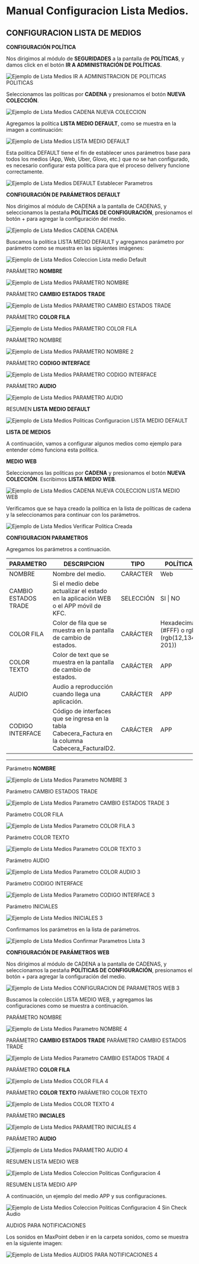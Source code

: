 # Manual Configuracion Lista Medios.
## CONFIGURACION LISTA DE MEDIOS

**CONFIGURACIÓN POLÍTICA**

Nos dirigimos al módulo de **SEGURIDADES** a la pantalla de **POLÍTICAS**, y damos click en el botón **IR A ADMINISTRACIÓN DE POLÍTICAS**.

![Ejemplo de Lista Medios IR A ADMINISTRACION DE POLITICAS POLITICAS](<Lista Medios IR A ADMINISTRACION DE POLITICAS POLITICAS.png>)

Seleccionamos las políticas por **CADENA** y presionamos el botón **NUEVA COLECCIÓN**.

![Ejemplo de Lista Medios CADENA NUEVA COLECCION](<Lista Medios CADENA NUEVA COLECCION.png>)

Agregamos la política **LISTA MEDIO DEFAULT**, como se muestra en la imagen a continuación:

![Ejemplo de Lista Medios LISTA MEDIO DEFAULT](<Lista Medios LISTA MEDIO DEFAULT.png>)

Esta política DEFAULT tiene el fin de establecer unos parámetros base para todos los medios (App, Web, Uber, Glovo, etc.) que no se han configurado, es necesario configurar esta política para que el proceso delivery funcione correctamente.

![Ejemplo de Lista Medios DEFAULT Establecer Parametros](<Lista Medios DEFAULT Establecer Parametros.png>)

**CONFIGURACIÓN DE PARÁMETROS DEFAULT**

Nos dirigimos al módulo de CADENA a la pantalla de CADENAS, y seleccionamos la pestaña **POLÍTICAS DE CONFIGURACIÓN**, presionamos el botón + para agregar la configuración del medio.

![Ejemplo de Lista Medios CADENA CADENA](<Lista Medios CADENA CADENA.png>)

Buscamos la política LISTA MEDIO DEFAULT y agregamos parámetro por parámetro como se muestra en las siguientes imágenes:

![Ejemplo de Lista Medios Coleccion Lista medio Default](<Lista Medios Coleccion Lista medio Default.png>)

PARÁMETRO **NOMBRE**

![Ejemplo de Lista Medios PARAMETRO NOMBRE](<Lista Medios PARAMETRO NOMBRE.png>)

PARÁMETRO **CAMBIO ESTADOS TRADE**

![Ejemplo de Lista Medios PARAMETRO CAMBIO ESTADOS TRADE](<Lista Medios PARAMETRO CAMBIO ESTADOS TRADE.png>)

PARÁMETRO **COLOR FILA**

![Ejemplo de Lista Medios PARAMETRO COLOR FILA](<Lista Medios PARAMETRO COLOR FILA.png>)

PARÁMETRO NOMBRE

![Ejemplo de Lista Medios PARAMETRO NOMBRE 2](<Lista Medios PARAMETRO NOMBRE 2.png>)

PARÁMETRO **CODIGO INTERFACE**

![Ejemplo de Lista Medios PARAMETRO CODIGO INTERFACE](<Lista Medios PARAMETRO CODIGO INTERFACE.png>)

PARÁMETRO **AUDIO**

![Ejemplo de Lista Medios PARAMETRO AUDIO](<Lista Medios PARAMETRO AUDIO.png>)

RESUMEN **LISTA MEDIO DEFAULT**

![Ejemplo de Lista Medios Politicas Configuracion LISTA MEDIO DEFAULT](<Lista Medios Politicas Configuracion LISTA MEDIO DEFAULT.png>)

**LISTA DE MEDIOS**

A continuación, vamos a configurar algunos medios como ejemplo para entender cómo funciona esta política.

**MEDIO WEB**

Seleccionamos las políticas por **CADENA** y presionamos el botón **NUEVA COLECCIÓN**. Escribimos **LISTA MEDIO WEB**.

![Ejemplo de Lista Medios CADENA NUEVA COLECCION LISTA MEDIO WEB](<Lista Medios CADENA NUEVA COLECCION LISTA MEDIO WEB.png>)

Verificamos que se haya creado la política en la lista de políticas de cadena y la seleccionamos para continuar con los parámetros.

![Ejemplo de Lista Medios Verificar Politica Creada](<Lista Medios Verificar Politica Creada.png>)

**CONFIGURACION PARAMETROS**

Agregamos los parámetros a continuación.

|     PARAMETRO    |     DESCRIPCION    |     TIPO    |     POLÍTICA    |  |  |  |  |
|---|---|---|---|---|---|---|---|
|     NOMBRE    |     Nombre del medio.    |     CARACTER    |     Web    |  |  |  |  |
|     CAMBIO ESTADOS TRADE    |     Si el medio debe actualizar el estado en la   aplicación WEB o el APP móvil de KFC.    |     SELECCIÓN    |     SI \| NO    |  |  |  |  |
|     COLOR FILA    |     Color de fila que se muestra en la pantalla de cambio   de estados.    |     CARÁCTER    |     Hexadecimal (#FFF) o rgb (rgb(12,134, 201))    |  |  |  |  |
|     COLOR TEXTO    |     Color de text que se muestra en la pantalla de cambio   de estados.    |     CARÁCTER    |     APP    |  |  |  |  |
|     AUDIO    |     Audio a reproducción cuando llega una aplicación.    |     CARÁCTER    |     APP    |  |  |  |  |
|     CODIGO INTERFACE    |     Código de interfaces que se ingresa en la tabla   Cabecera_Factura en la columna Cabecera_FacturaID2.    |     CARÁCTER    |     APP    |  |  |  |  |
---

Parámetro **NOMBRE**

![Ejemplo de Lista Medios Parametro NOMBRE 3](<Lista Medios Parametro NOMBRE 3.png>)

Parámetro CAMBIO ESTADOS TRADE

![Ejemplo de Lista Medios Parametro CAMBIO ESTADOS TRADE 3](<Lista Medios Parametro CAMBIO ESTADOS TRADE 3.png>)

Parámetro COLOR FILA

![Ejemplo de Lista Medios Parametro COLOR FILA 3](<Lista Medios Parametro COLOR FILA 3.png>)

Parámetro COLOR TEXTO

![Ejemplo de Lista Medios Parametro COLOR TEXTO 3](<Lista Medios Parametro COLOR TEXTO 3.png>)

Parámetro AUDIO

![Ejemplo de Lista Medios Parametro COLOR AUDIO 3](<Lista Medios Parametro COLOR AUDIO 3.png>)

Parámetro CODIGO INTERFACE

![Ejemplo de Lista Medios Parametro CODIGO INTERFACE 3](<Lista Medios Parametro CODIGO INTERFACE 3.png>)

Parámetro INICIALES

![Ejemplo de Lista Medios INICIALES 3](<Lista Medios INICIALES 3.png>)

Confirmamos los parámetros en la lista de parámetros.

![Ejemplo de Lista Medios Confirmar Parametros Lista 3](<Lista Medios Confirmar Parametros Lista 3.png>)

**CONFIGURACIÓN DE PARÁMETROS WEB**

Nos dirigimos al módulo de CADENA a la pantalla de CADENAS, y seleccionamos la pestaña **POLÍTICAS DE CONFIGURACIÓN**, presionamos el botón + para agregar la configuración del medio. 

![Ejemplo de Lista Medios CONFIGURACION DE PARAMETROS WEB 3](<Lista Medios CONFIGURACION DE PARAMETROS WEB 3.png>)

Buscamos la colección LISTA MEDIO WEB, y agregamos las configuraciones como se muestra a continuación.

PARÁMETRO NOMBRE

![Ejemplo de Lista Medios Parametro NOMBRE 4](<Lista Medios Parametro NOMBRE 4.png>)

PARÁMETRO **CAMBIO ESTADOS TRADE**
PARÁMETRO CAMBIO ESTADOS TRADE

![Ejemplo de Lista Medios Parametro CAMBIO ESTADOS TRADE 4](<Lista Medios Parametro CAMBIO ESTADOS TRADE 4.png>)


PARÁMETRO **COLOR FILA**

![Ejemplo de Lista Medios COLOR FILA 4](<Lista Medios COLOR FILA 4.png>)

PARÁMETRO **COLOR TEXTO**
PARÁMETRO COLOR TEXTO

![Ejemplo de Lista Medios COLOR TEXTO 4](<Lista Medios COLOR TEXTO 4.png>)


PARÁMETRO **INICIALES**

![Ejemplo de Lista Medios PARAMETRO INICIALES 4](<Lista Medios PARAMETRO INICIALES 4.png>)

PARÁMETRO **AUDIO**

![Ejemplo de Lista Medios PARAMETRO AUDIO 4](<Lista Medios PARAMETRO AUDIO 4.png>)

RESUMEN LISTA MEDIO WEB

![Ejemplo de Lista Medios Coleccion Politicas Configuracion 4](<Lista Medios Coleccion Politicas Configuracion 4.png>)

RESUMEN LISTA MEDIO APP

A continuación, un ejemplo del medio APP y sus configuraciones.

![Ejemplo de Lista Medios Coleccion Politicas Configuracion 4 Sin Check Audio](<Lista Medios Coleccion Politicas Configuracion 4 Sin Check Audio.png>)

AUDIOS PARA NOTIFICACIONES

Los sonidos en MaxPoint deben ir en la carpeta sonidos, como se muestra en la siguiente imagen:

![Ejemplo de Lista Medios AUDIOS PARA NOTIFICACIONES 4](<Lista Medios AUDIOS PARA NOTIFICACIONES 4.png>)


